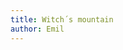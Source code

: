 ```yaml
---
title: Witch´s mountain
author: Emil
---
```

<figure class="bleed">
<img src="/img/emil-drawing/IMG_0226D.jpg" alt="">
</figure>